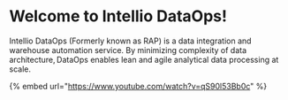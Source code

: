 # Welcome to Intellio DataOps!

Intellio DataOps \(Formerly known as RAP\) is a data integration and warehouse automation service.  By minimizing complexity of data architecture, ​DataOps enables lean and agile analytical data processing at scale.   

{% embed url="https://www.youtube.com/watch?v=qS90l53Bb0c" %}

